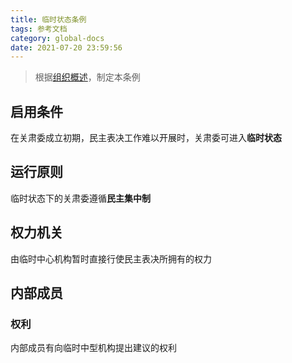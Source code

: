 ```yaml
---
title: 临时状态条例
tags: 参考文档
category: global-docs
date: 2021-07-20 23:59:56
---
```


> 根据[组织概述](https://srec.vercel.app/global-docs/main)，制定本条例
<!-- more -->
## 启用条件
在关肃委成立初期，民主表决工作难以开展时，关肃委可进入**临时状态**
## 运行原则
临时状态下的关肃委遵循**民主集中制**
## 权力机关
由临时中心机构暂时直接行使民主表决所拥有的权力
## 内部成员
### 权利
内部成员有向临时中型机构提出建议的权利